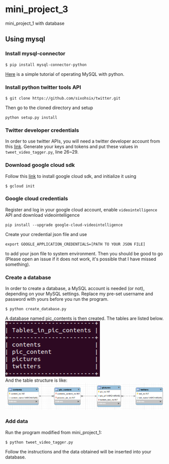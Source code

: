 # mini_project_3
mini_project_1 with database
## Using mysql
### Install mysql-connector
```
$ pip install mysql-connector-python
```
[Here](https://dev.mysql.com/doc/connector-python/en/connector-python-example-connecting.html) is a simple tutorial of operating MySQL with python. 
### Install python twitter tools API
```
$ git clone https://github.com/sixohsix/twitter.git
```
Then go to the cloned directory and setup
```
python setup.py install
```
### Twitter developer credentials
In order to use twitter APIs, you will need a twitter developer account from this [link](https://developer.twitter.com/content/developer-twitter/en.html). Generate your keys and tokens and put these values in ```tweet_video_tagger.py```, line 26~29. 
### Download google cloud sdk
Follow this [link](https://cloud.google.com/sdk/install) to install google cloud sdk, and initialize it using
```
$ gcloud init
```
### Google cloud credentials
Register and log in your google cloud account, enable ```videointelligence``` API and download videointelligence
```
pip install --upgrade google-cloud-videointelligence
```
Create your credential json file and use
```
export GOOGLE_APPLICATION_CREDENTIALS=[PATH TO YOUR JSON FILE]
```
to add your json file to system environment. Then you should be good to go (Please open an issue if it does not work, it's possible that I have missed something). 
### Create a database
In order to create a database, a MySQL account is needed (or not), depending on your MySQL settings. Replace my pre-set username and password with yours before you run the program. 
```
$ python create_database.py
```
A database named pic_contents is then created. The tables are listed below. </br>
<img src="https://github.com/trashcrash/mini_project_3/blob/master/tables.png" width="300"></br>
And the table structure is like:</br>
<img src="https://github.com/trashcrash/mini_project_3/blob/master/structure.png" width="1000"></br>
### Add data
Run the program modified from mini_project_1: </br>
```
$ python tweet_video_tagger.py
```
Follow the instructions and the data obtained will be inserted into your database. 
